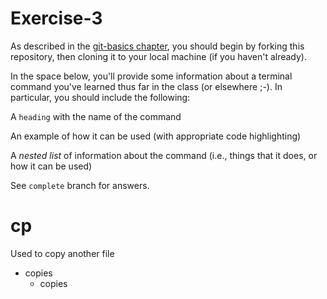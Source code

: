 # Exercise-3

As described in the [git-basics
chapter](https://info201.github.io/git-basics.html), you should begin
by forking this repository, then cloning it to your local machine (if
you haven't already).

In the space below, you'll provide some information about a terminal
command you've learned thus far in the class (or elsewhere ;-).  In particular, you
should include the following:

A `heading` with the name of the command

An example of how it can be used (with appropriate code highlighting)

A _nested list_ of information about the command (i.e., things that it does, or how it can be used)

See `complete` branch for answers.

# cp
Used to copy another file
* copies
  * copies

